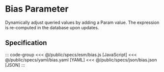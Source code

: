 <script setup>
  import { coordinator } from '@uwdata/vgplot';
  coordinator().clear();
</script>

# Bias Parameter

Dynamically adjust queried values by adding a Param value. The expression is re-computed in the database upon updates.

<Example spec="/specs/yaml/bias.yaml" />

## Specification

::: code-group
<<< @/public/specs/esm/bias.js [JavaScript]
<<< @/public/specs/yaml/bias.yaml [YAML]
<<< @/public/specs/json/bias.json [JSON]
:::
